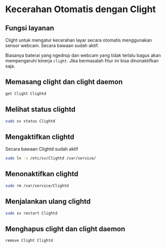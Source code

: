 # Kecerahan Otomatis dengan Clight

## Fungsi layanan

Clight untuk mengatur kecerahan layar secara otomatis menggunakan sensor webcam. Secara bawaan sudah aktif.

Biasanya baterai yang ngedrop dan webcam yang tidak terlalu bagus akan mempengaruhi kinerja `clight`. Jika bermasalah fitur ini bisa dinonaktifkan saja.

## Memasang clight dan clight daemon

```bash
get Clight Clightd
```

## Melihat status clightd

```bash
sudo sv status Clightd
```

## Mengaktifkan clightd

Secara bawaan Clightd sudah aktif

```bash
sudo ln -s /etc/sv/Clightd /var/service/
```

## Menonaktifkan clightd

```bash
sudo rm /var/service/Clightd
```

## Menjalankan ulang clightd

```bash
sudo sv restart Clightd
```

## Menghapus clight dan clight daemon

```bash
remove Clight Clightd
```
